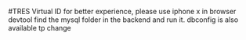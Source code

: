 #TRES Virtual ID
for better experience, please use iphone x in browser devtool
find the mysql folder in the backend and run it. 
dbconfig is also available tp change
